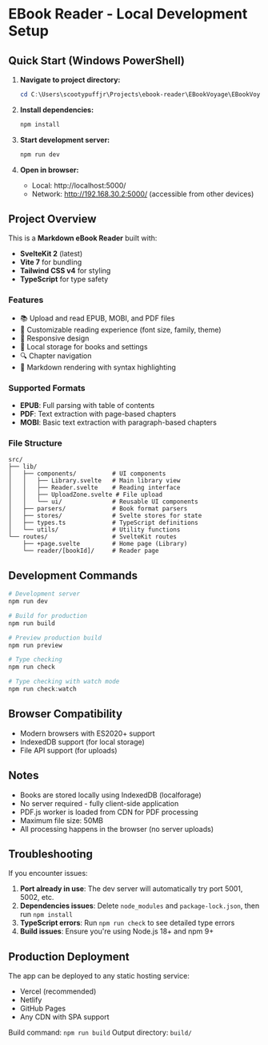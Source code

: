 # EBook Reader - Local Development Setup

## Quick Start (Windows PowerShell)

1. **Navigate to project directory:**
   ```powershell
   cd C:\Users\scootypuffjr\Projects\ebook-reader\EBookVoyage\EBookVoyage
   ```

2. **Install dependencies:**
   ```powershell
   npm install
   ```

3. **Start development server:**
   ```powershell
   npm run dev
   ```

4. **Open in browser:**
   - Local: http://localhost:5000/
   - Network: http://192.168.30.2:5000/ (accessible from other devices)

## Project Overview

This is a **Markdown eBook Reader** built with:
- **SvelteKit 2** (latest)
- **Vite 7** for bundling
- **Tailwind CSS v4** for styling
- **TypeScript** for type safety

### Features
- 📚 Upload and read EPUB, MOBI, and PDF files
- 🎨 Customizable reading experience (font size, family, theme)
- 📱 Responsive design
- 💾 Local storage for books and settings
- 🔍 Chapter navigation
- 📖 Markdown rendering with syntax highlighting

### Supported Formats
- **EPUB**: Full parsing with table of contents
- **PDF**: Text extraction with page-based chapters
- **MOBI**: Basic text extraction with paragraph-based chapters

### File Structure
```
src/
├── lib/
│   ├── components/          # UI components
│   │   ├── Library.svelte   # Main library view
│   │   ├── Reader.svelte    # Reading interface
│   │   ├── UploadZone.svelte # File upload
│   │   └── ui/              # Reusable UI components
│   ├── parsers/             # Book format parsers
│   ├── stores/              # Svelte stores for state
│   ├── types.ts             # TypeScript definitions
│   └── utils/               # Utility functions
└── routes/                  # SvelteKit routes
    ├── +page.svelte         # Home page (Library)
    └── reader/[bookId]/     # Reader page
```

## Development Commands

```powershell
# Development server
npm run dev

# Build for production
npm run build

# Preview production build
npm run preview

# Type checking
npm run check

# Type checking with watch mode
npm run check:watch
```

## Browser Compatibility

- Modern browsers with ES2020+ support
- IndexedDB support (for local storage)
- File API support (for uploads)

## Notes

- Books are stored locally using IndexedDB (localforage)
- No server required - fully client-side application
- PDF.js worker is loaded from CDN for PDF processing
- Maximum file size: 50MB
- All processing happens in the browser (no server uploads)

## Troubleshooting

If you encounter issues:

1. **Port already in use**: The dev server will automatically try port 5001, 5002, etc.
2. **Dependencies issues**: Delete `node_modules` and `package-lock.json`, then run `npm install`
3. **TypeScript errors**: Run `npm run check` to see detailed type errors
4. **Build issues**: Ensure you're using Node.js 18+ and npm 9+

## Production Deployment

The app can be deployed to any static hosting service:
- Vercel (recommended)
- Netlify
- GitHub Pages
- Any CDN with SPA support

Build command: `npm run build`
Output directory: `build/`
